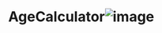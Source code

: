 # AgeCalculator![image](https://user-images.githubusercontent.com/81921661/185798791-1c8227e4-caf0-4f0f-ba72-ea0b5567e882.png)
